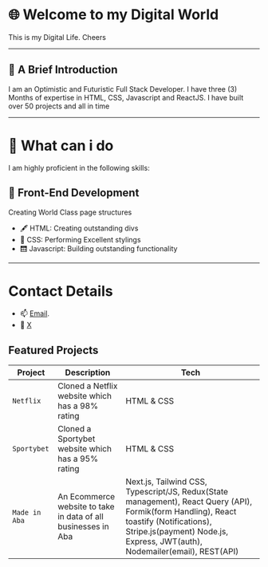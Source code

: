 # 🌐 Welcome to my Digital World
This is my Digital Life. Cheers

---
## 👦 A Brief Introduction
I am an Optimistic and Futuristic Full Stack Developer. I have three (3) Months of expertise in HTML, CSS, Javascript and ReactJS.
I have built over 50 projects and all in time

---
# 🧰 What can i do
I am highly proficient in the following skills:
## 🧠 Front-End Development
Creating World Class page structures
- 🖋️ HTML: Creating outstanding divs
- 📖 CSS: Performing Excellent stylings
- 🛗 Javascript: Building outstanding functionality

---
# Contact Details
- 📫 [Email](uzomanwaiwu@gmail.com).
- 📧 [X](https://www.X.com/biguzoma)
## Featured Projects
 | Project | Description | Tech |
 |---------|-------------|------|
 | `Netflix` | Cloned a Netflix website which has a 98% rating | HTML & CSS |
 | `Sportybet` | Cloned a Sportybet website which has a 95% rating | HTML & CSS |
 | `Made in Aba` | An Ecommerce website to take in data of all businesses in Aba | Next.js, Tailwind CSS, Typescript/JS, Redux(State management), React Query (API), Formik(form Handling), React toastify (Notifications), Stripe.js(payment) Node.js, Express, JWT(auth), Nodemailer(email), REST(API) |

